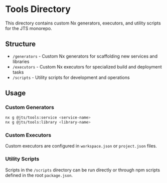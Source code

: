 # Tools Directory

This directory contains custom Nx generators, executors, and utility scripts for the JTS monorepo.

## Structure

- `/generators` - Custom Nx generators for scaffolding new services and libraries
- `/executors` - Custom Nx executors for specialized build and deployment tasks
- `/scripts` - Utility scripts for development and operations

## Usage

### Custom Generators
```bash
nx g @jts/tools:service <service-name>
nx g @jts/tools:library <library-name>
```

### Custom Executors
Custom executors are configured in `workspace.json` or `project.json` files.

### Utility Scripts
Scripts in the `/scripts` directory can be run directly or through npm scripts defined in the root `package.json`.